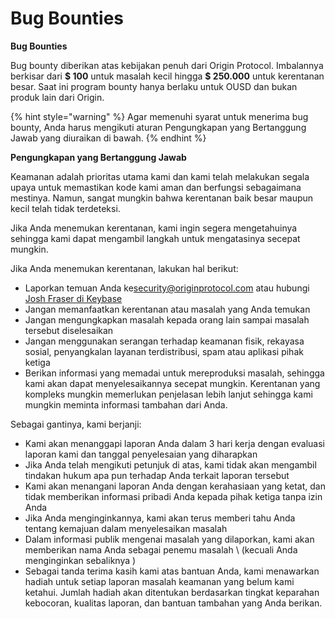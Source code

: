 # Bug Bounties

**Bug Bounties**

Bug bounty diberikan atas kebijakan penuh dari Origin Protocol. Imbalannya berkisar dari **$ 100** untuk masalah kecil hingga **$ 250.000** untuk kerentanan besar. Saat ini program bounty hanya berlaku untuk OUSD dan bukan produk lain dari Origin.

{% hint style="warning" %}
Agar memenuhi syarat untuk menerima bug bounty, Anda harus mengikuti aturan Pengungkapan yang Bertanggung Jawab yang diuraikan di bawah.
{% endhint %}

**Pengungkapan yang Bertanggung Jawab**

Keamanan adalah prioritas utama kami dan kami telah melakukan segala upaya untuk memastikan kode kami aman dan berfungsi sebagaimana mestinya. Namun, sangat mungkin bahwa kerentanan baik besar maupun kecil telah tidak terdeteksi.

Jika Anda menemukan kerentanan, kami ingin segera mengetahuinya sehingga kami dapat mengambil langkah untuk mengatasinya secepat mungkin.

Jika Anda menemukan kerentanan, lakukan hal berikut:

* Laporkan temuan Anda ke[security@originprotocol.com](mailto:security@originprotcol.com) atau hubungi [Josh Fraser di Keybase](https://keybase.io/joshfraser)
* Jangan memanfaatkan kerentanan atau masalah yang Anda temukan
* Jangan mengungkapkan masalah kepada orang lain sampai masalah tersebut diselesaikan
* Jangan menggunakan serangan terhadap keamanan fisik, rekayasa sosial, penyangkalan layanan terdistribusi, spam atau aplikasi pihak ketiga
* Berikan informasi yang memadai untuk mereproduksi masalah, sehingga kami akan dapat menyelesaikannya secepat mungkin. Kerentanan yang kompleks mungkin memerlukan penjelasan lebih lanjut sehingga kami mungkin meminta informasi tambahan dari Anda.

Sebagai gantinya, kami berjanji:

* Kami akan menanggapi laporan Anda dalam 3 hari kerja dengan evaluasi laporan kami dan tanggal penyelesaian yang diharapkan
* Jika Anda telah mengikuti petunjuk di atas, kami tidak akan mengambil tindakan hukum apa pun terhadap Anda terkait laporan tersebut
* Kami akan menangani laporan Anda dengan kerahasiaan yang ketat, dan tidak memberikan informasi pribadi Anda kepada pihak ketiga tanpa izin Anda
* Jika Anda menginginkannya, kami akan terus memberi tahu Anda tentang kemajuan dalam menyelesaikan masalah
* Dalam informasi publik mengenai masalah yang dilaporkan, kami akan memberikan nama Anda sebagai penemu masalah \ (kecuali Anda menginginkan sebaliknya \)
* Sebagai tanda terima kasih kami atas bantuan Anda, kami menawarkan hadiah untuk setiap laporan masalah keamanan yang belum kami ketahui. Jumlah hadiah akan ditentukan berdasarkan tingkat keparahan kebocoran, kualitas laporan, dan bantuan tambahan yang Anda berikan.  


